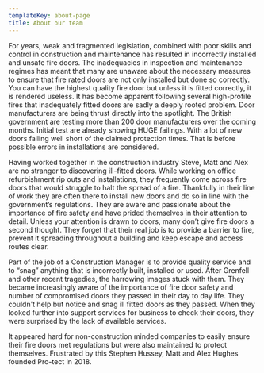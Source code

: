 ```yaml
---
templateKey: about-page
title: About our team
---
```

For years, weak and fragmented legislation, combined with poor skills and control in construction and maintenance has resulted in incorrectly installed and unsafe fire doors. The inadequacies in inspection and maintenance regimes has meant that many are unaware about the necessary measures to ensure that fire rated doors are not only installed but done so correctly. You can have the highest quality fire door but unless it is fitted correctly, it is rendered useless. It has become apparent following several high-profile fires that inadequately fitted doors are sadly a deeply rooted problem. Door manufacturers are being thrust directly into the spotlight. The British government are testing more than 200 door manufacturers over the coming months. Initial test are already showing HUGE failings. With a lot of new doors falling well short of the claimed protection times. That is before possible errors in installations are considered. 



Having worked together in the construction industry Steve, Matt and Alex are no stranger to discovering ill-fitted doors. While working on office refurbishment rip outs and installations, they frequently come across fire doors that would struggle to halt the spread of a fire. Thankfully in their line of work they are often there to install new doors and do so in line with the government’s regulations. They are aware and passionate about the importance of fire safety and have prided themselves in their attention to detail. Unless your attention is drawn to doors, many don’t give fire doors a second thought. They forget that their real job is to provide a barrier to fire, prevent it spreading throughout a building and keep escape and access routes clear. 



Part of the job of a Construction Manager is to provide quality service and to “snag” anything that is incorrectly built, installed or used. After Grenfell and other recent tragedies, the harrowing images stuck with them. They became increasingly aware of the importance of fire door safety and number of compromised doors they passed in their day to day life. They couldn't help but notice and snag ill fitted doors as they passed. When they looked further into support services for business to check their doors, they were surprised by the lack of available services. 

It appeared hard for non-construction minded companies to easily ensure their fire doors met regulations but were also maintained to protect themselves. Frustrated by this Stephen Hussey, Matt and Alex Hughes founded Pro-tect in 2018.
